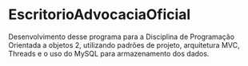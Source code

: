 # EscritorioAdvocaciaOficial
Desenvolvimento desse programa para a Disciplina de Programação Orientada a objetos 2, utilizando padrões de projeto, arquitetura MVC, Threads e o uso do MySQL para armazenamento dos dados.
